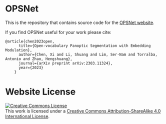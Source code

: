 # OPSNet

This is the repository that contains source code for the [OPSNet website](https://OPSNet-Page.github.io).

If you find OPSNet useful for your work please cite:
```
@article{chen2023open,
      title={Open-vocabulary Panoptic Segmentation with Embedding Modulation},
      author={Chen, Xi and Li, Shuang and Lim, Ser-Nam and Torralba, Antonio and Zhao, Hengshuang},
      journal={arXiv preprint arXiv:2303.11324},
      year={2023}
    }
```

# Website License
<a rel="license" href="http://creativecommons.org/licenses/by-sa/4.0/"><img alt="Creative Commons License" style="border-width:0" src="https://i.creativecommons.org/l/by-sa/4.0/88x31.png" /></a><br />This work is licensed under a <a rel="license" href="http://creativecommons.org/licenses/by-sa/4.0/">Creative Commons Attribution-ShareAlike 4.0 International License</a>.
